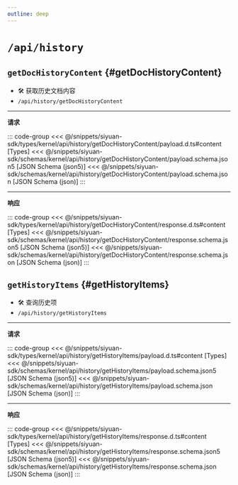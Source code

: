 ```yaml
---
outline: deep
---
```


# `/api/history`

## `getDocHistoryContent` {#getDocHistoryContent}

- 🛠 获取历史文档内容
- `/api/history/getDocHistoryContent`

---

**请求**

::: code-group
<<< @/snippets/siyuan-sdk/types/kernel/api/history/getDocHistoryContent/payload.d.ts#content [Types]
<<< @/snippets/siyuan-sdk/schemas/kernel/api/history/getDocHistoryContent/payload.schema.json5 [JSON Schema (json5)]
<<< @/snippets/siyuan-sdk/schemas/kernel/api/history/getDocHistoryContent/payload.schema.json [JSON Schema (json)]
:::

---

**响应**

::: code-group
<<< @/snippets/siyuan-sdk/types/kernel/api/history/getDocHistoryContent/response.d.ts#content [Types]
<<< @/snippets/siyuan-sdk/schemas/kernel/api/history/getDocHistoryContent/response.schema.json5 [JSON Schema (json5)]
<<< @/snippets/siyuan-sdk/schemas/kernel/api/history/getDocHistoryContent/response.schema.json [JSON Schema (json)]
:::

## `getHistoryItems` {#getHistoryItems}

- 🛠 查询历史项
- `/api/history/getHistoryItems`

---

**请求**

::: code-group
<<< @/snippets/siyuan-sdk/types/kernel/api/history/getHistoryItems/payload.d.ts#content [Types]
<<< @/snippets/siyuan-sdk/schemas/kernel/api/history/getHistoryItems/payload.schema.json5 [JSON Schema (json5)]
<<< @/snippets/siyuan-sdk/schemas/kernel/api/history/getHistoryItems/payload.schema.json [JSON Schema (json)]
:::

---

**响应**

::: code-group
<<< @/snippets/siyuan-sdk/types/kernel/api/history/getHistoryItems/response.d.ts#content [Types]
<<< @/snippets/siyuan-sdk/schemas/kernel/api/history/getHistoryItems/response.schema.json5 [JSON Schema (json5)]
<<< @/snippets/siyuan-sdk/schemas/kernel/api/history/getHistoryItems/response.schema.json [JSON Schema (json)]
:::
